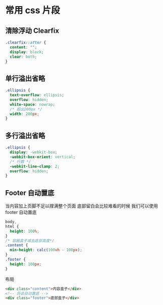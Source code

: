 # 常用 css 片段

## 清除浮动 Clearfix

```css
.clearfix::after {
  content: "";
  display: block;
  clear: both;
}
```

## 单行溢出省略

```css
.ellipsis {
  text-overflow: ellipsis;
  overflow: hidden;
  white-space: nowrap;
  /* 超出200px */
  width: 200px;
}
```

## 多行溢出省略

```css
.ellipsis {
  display: -webkit-box;
  -webkit-box-orient: vertical;
  /* 行数 */
  -webkit-line-clamp: 2;
  overflow: hidden;
}
```

## Footer 自动置底

当内容加上页脚不足以撑满整个页面 底部留白会比较难看的时候 我们可以使用 footer 自动置底

```css
body,
html {
  height: 100%;
}
/* 容器盒子减去底部高度*/
.content {
  min-height: calc(100vh - 100px);
}
.footer {
  height: 100px;
}
```

布局

```html
<div class="content">内容盒子</div>
<!-- 将会自动置底 -->
<div class="footer">底部盒子</div>
```

<!-- ## 高度溢出隐藏
当高度未知时 将元素的高度从 0 转换为自动



```html

``` -->
